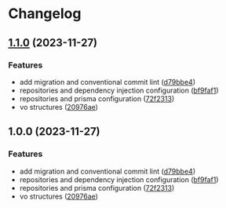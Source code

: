# Changelog

## [1.1.0](https://github.com/ortisan/poc-nodejs/compare/v1.0.0...v1.1.0) (2023-11-27)


### Features

* add migration and conventional commit lint ([d79bbe4](https://github.com/ortisan/poc-nodejs/commit/d79bbe448a85e36779b2d4e5841f263fadda5eae))
* repositories and dependency injection configuration ([bf9faf1](https://github.com/ortisan/poc-nodejs/commit/bf9faf10f64bc779afb735344e93a4b93b35c807))
* repositories and prisma configuration ([72f2313](https://github.com/ortisan/poc-nodejs/commit/72f23137575f21e9e7938d8eca74d9ae1a8b24a6))
* vo structures ([20976ae](https://github.com/ortisan/poc-nodejs/commit/20976aecc645dd20ece3e5bde5a2e6368020dde5))

## 1.0.0 (2023-11-27)


### Features

* add migration and conventional commit lint ([d79bbe4](https://github.com/ortisan/poc-nodejs/commit/d79bbe448a85e36779b2d4e5841f263fadda5eae))
* repositories and dependency injection configuration ([bf9faf1](https://github.com/ortisan/poc-nodejs/commit/bf9faf10f64bc779afb735344e93a4b93b35c807))
* repositories and prisma configuration ([72f2313](https://github.com/ortisan/poc-nodejs/commit/72f23137575f21e9e7938d8eca74d9ae1a8b24a6))
* vo structures ([20976ae](https://github.com/ortisan/poc-nodejs/commit/20976aecc645dd20ece3e5bde5a2e6368020dde5))
